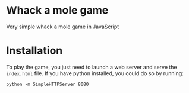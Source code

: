 # Whack a mole game

Very simple whack a mole game in JavaScript

# Installation

To play the game, you just need to launch a web server and serve the `index.html` file. If you have python installed, you could do so by running:

```shell
python -m SimpleHTTPServer 8080
```
